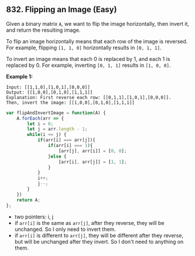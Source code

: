 ## 832. Flipping an Image (Easy)

Given a binary matrix `A`, we want to flip the image horizontally, then invert it, and return the resulting image.

To flip an image horizontally means that each row of the image is reversed.  For example, flipping `[1, 1, 0]` horizontally results in `[0, 1, 1]`.

To invert an image means that each 0 is replaced by 1, and each 1 is replaced by 0. For example, inverting `[0, 1, 1]` results in `[1, 0, 0]`.

__Example 1:__
```
Input: [[1,1,0],[1,0,1],[0,0,0]]
Output: [[1,0,0],[0,1,0],[1,1,1]]
Explanation: First reverse each row: [[0,1,1],[1,0,1],[0,0,0]].
Then, invert the image: [[1,0,0],[0,1,0],[1,1,1]]
```
```javascript
var flipAndInvertImage = function(A) {
    A.forEach(arr => {
        let i = 0;
        let j = arr.length - 1;
        while(i <= j) {
            if(arr[i] === arr[j]){
                if(arr[i] === 1){
                    [arr[j], arr[i]] = [0, 0];
                }else {
                    [arr[i], arr[j]] = [1, 1];
                }
            }
            i++;
            j--;
        }
    })
    return A;
};
```
- two pointers: i, j
- if `arr[i]` is the same as `arr[j]`, after they reverse, they will be unchanged. So I only need to invert them.
- if `arr[i]` is different to `arr[j]`, they will be different after they reverse, but will be unchanged after they invert. So I don't need to anything on them.
